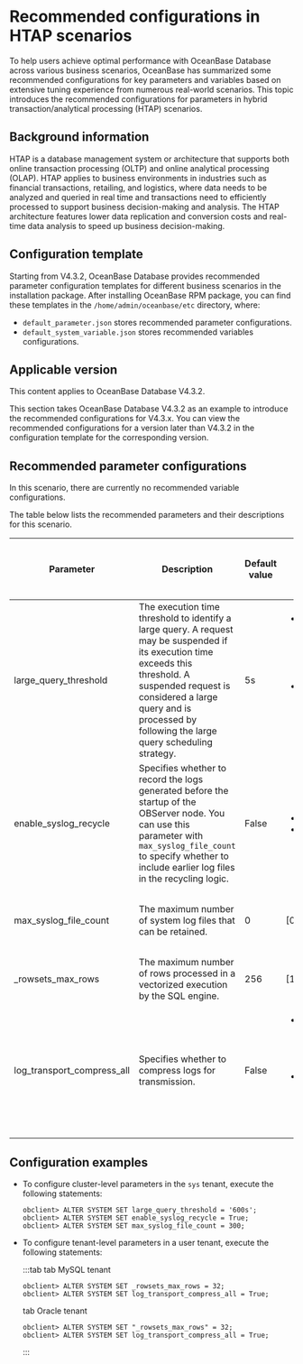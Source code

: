 # Recommended configurations in HTAP scenarios

To help users achieve optimal performance with OceanBase Database across various business scenarios, OceanBase has summarized some recommended configurations for key parameters and variables based on extensive tuning experience from numerous real-world scenarios. This topic introduces the recommended configurations for parameters in hybrid transaction/analytical processing (HTAP) scenarios.

## Background information

HTAP is a database management system or architecture that supports both online transaction processing (OLTP) and online analytical processing (OLAP). HTAP applies to business environments in industries such as financial transactions, retailing, and logistics, where data needs to be analyzed and queried in real time and transactions need to efficiently processed to support business decision-making and analysis. The HTAP architecture features lower data replication and conversion costs and real-time data analysis to speed up business decision-making.

## Configuration template

Starting from V4.3.2, OceanBase Database provides recommended parameter configuration templates for different business scenarios in the installation package. After installing OceanBase RPM package, you can find these templates in the `/home/admin/oceanbase/etc` directory, where:

* `default_parameter.json` stores recommended parameter configurations.
* `default_system_variable.json` stores recommended variables  configurations.

## Applicable version

This content applies to OceanBase Database V4.3.2.

This section takes OceanBase Database V4.3.2 as an example to introduce the recommended configurations for V4.3.x. You can view the recommended configurations for a version later than V4.3.2 in the configuration template for the corresponding version.

## Recommended parameter configurations

In this scenario, there are currently no recommended variable configurations.

The table below lists the recommended parameters and their descriptions for this scenario.

| **Parameter** | **Description** | **Default value** |  **Value range**  | **Recommended value** | **Applicable scope** | **Effective upon OBServer node restart?** |
|------------|----------|------------|------------|--------------------------|----------|----------|
| large_query_threshold | The execution time threshold to identify a large query. A request may be suspended if its execution time exceeds this threshold. A suspended request is considered a large query and is processed by following the large query scheduling strategy. | 5s | <ul><li>For OceanBase Database V4.x earlier than V4.3.0: [1ms, +∞)</li><li>For OceanBase Database V4.3.0 and later: [0ms, +∞)</li></ul> | 600s.</br>Set this parameter to a value that can ensure quick execution of analytical processing (AP) queries for HTAP workloads. | Cluster | No |
| enable_syslog_recycle | Specifies whether to record the logs generated before the startup of the OBServer node. You can use this parameter with `max_syslog_file_count` to specify whether to include earlier log files in the recycling logic. | False | <ul><li>True</li><li>False</li></ul> | True.</br>This value specifies to enable automatic system log recycling, so as to prevent log files from occupying disk space. | Cluster | No |
| max_syslog_file_count | The maximum number of system log files that can be retained. | 0 | [0, +∞) | 300.</br>Set the parameter to an appropriate value when `enable_syslog_recycle` is set to `True`. | Cluster | No |
| _rowsets_max_rows | The maximum number of rows processed in a vectorized execution by the SQL engine. | 256 | [1, 65536] | 32.</br>This value is optimal for classic HTAP workloads. | Tenant | No |
| log_transport_compress_all | Specifies whether to compress logs for transmission. | False | <ul><li>`True`: specifies to compress logs for transmission.</li><li>`False`: specifies not to compress logs for transmission.</li></ul> | True.</br>Remote procedure call (RPC) compression can reduce the CPU overhead when the bandwidth resources are limited. | Tenant | No |

## Configuration examples

* To configure cluster-level parameters in the `sys` tenant, execute the following statements:

    ```shell
    obclient> ALTER SYSTEM SET large_query_threshold = '600s';
    obclient> ALTER SYSTEM SET enable_syslog_recycle = True;
    obclient> ALTER SYSTEM SET max_syslog_file_count = 300;
    ```

* To configure tenant-level parameters in a user tenant, execute the following statements:

    :::tab
    tab MySQL tenant

    ```shell
    obclient> ALTER SYSTEM SET _rowsets_max_rows = 32;
    obclient> ALTER SYSTEM SET log_transport_compress_all = True;
    ```

    tab Oracle tenant

    ```shell
    obclient> ALTER SYSTEM SET "_rowsets_max_rows" = 32;
    obclient> ALTER SYSTEM SET log_transport_compress_all = True;
    ```

    :::
